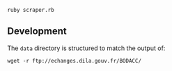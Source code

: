 ```
ruby scraper.rb
```

## Development

The `data` directory is structured to match the output of:

    wget -r ftp://echanges.dila.gouv.fr/BODACC/
